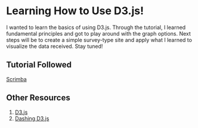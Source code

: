 # Learning How to Use D3.js!
I wanted to learn the basics of using D3.js. Through the tutorial, I learned fundamental principles and got to play around with the graph options. Next steps will be to create a simple survey-type site and apply what I learned to visualize the data received. Stay tuned!

## Tutorial Followed
[Scrimba](https://scrimba.com/g/gd3js)

## Other Resources
1. [D3.js](https://d3js.org/)
2. [Dashing D3.js](https://www.dashingd3js.com/table-of-contents)
